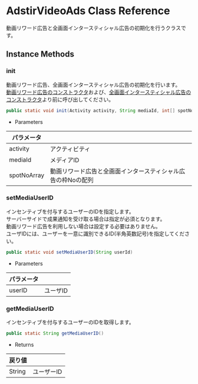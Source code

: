 # AdstirVideoAds Class Reference
動画リワード広告と全画面インタースティシャル広告の初期化を行うクラスです。

## Instance Methods

### init

動画リワード広告、全画面インタースティシャル広告の初期化を行います。  
[動画リワード広告のコンストラクタ](reward/AdstirVideoReward-Class-Reference.md#adstirvideoreward)および、[全画面インタースティシャル広告のコンストラクタ](interstitial/AdstirInterstitial-Class-Reference.md#adstirinterstitial)より前に呼び出してください。

```java
public static void init(Activity activity, String mediaId, int[] spotNoArray)
```

* Parameters

|パラメータ||
|---|---|
|activity|アクティビティ|
|mediaId|メディアID|
|spotNoArray|動画リワード広告と全画面インタースティシャル広告の枠Noの配列|

### setMediaUserID

インセンティブを付与するユーザーのIDを指定します。  
サーバーサイドで成果通知を受け取る場合は指定が必須となります。  
動画リワード広告を利用しない場合は設定する必要はありません。  
ユーザIDには、ユーザーを一意に識別できるID(半角英数記号)を指定してください。  

```java
public static void setMediaUserID(String userId)
```

* Parameters

|パラメータ||
|---|---|
|userID|ユーザID|

### getMediaUserID

インセンティブを付与するユーザーのIDを取得します。

```java
public static String getMediaUserID()
```

* Returns

|戻り値||
|---|---|
|String|ユーザーID|